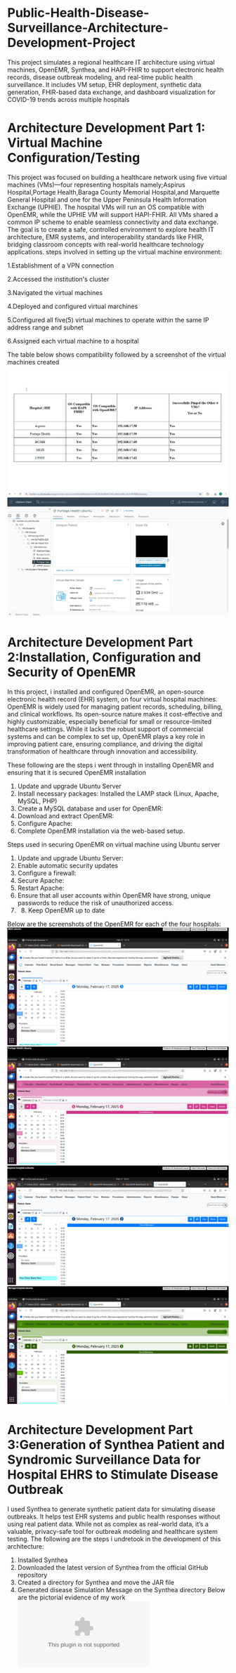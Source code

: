 # Public-Health-Disease-Surveillance-Architecture-Development-Project
This project simulates a regional healthcare IT architecture using virtual machines, OpenEMR, Synthea, and HAPI-FHIR to support electronic health records, disease outbreak modeling, and real-time public health surveillance. It includes VM setup, EHR deployment, synthetic data generation, FHIR-based data exchange, and dashboard visualization for COVID-19 trends across multiple hospitals
# Architecture Development Part 1: Virtual Machine Configuration/Testing
This project was focused on building a healthcare network using five virtual machines (VMs)—four representing hospitals namely;Aspirus Hospital,Portage Health,Baraga County Memorial Hospital,and Marquette General Hospital and one for the Upper Peninsula Health Information Exchange (UPHIE). The hospital VMs will run an OS compatible with OpenEMR, while the UPHIE VM will support HAPI-FHIR. All VMs  shared a common IP scheme to enable seamless connectivity and data exchange. The goal is to create a safe, controlled environment to explore health IT architecture, EMR systems, and interoperability standards like FHIR, bridging classroom concepts with real-world healthcare technology applications.
steps involved in setting up the virtual machine environment:

1.Establishment of a VPN connection

2.Accessed the institution's cluster

3.Navigated the virtual machines

4.Deployed and configured virtual marchines

5.Configured all five(5) virtual machines to operate within the same IP address range and subnet

6.Assigned each virtual machine to a hospital

The table below shows compatibility followed by a screenshot of the virtual machines created
![](https://github.com/David5-cyber/Public-Health-Disease-Surveillance-Architecture-Development-Project/blob/9d0a46f4be536f8a69a75d240737b6190afadacc/Screenshot%202025-04-17%20205010.png)
![](https://github.com/David5-cyber/Public-Health-Disease-Surveillance-Architecture-Development-Project/blob/24a731c95f569b5c732627f0cce948de524a6c71/Screenshot%202025-04-17%20212956.png)

# Architecture Development Part 2:Installation, Configuration and Security of OpenEMR
 In this project, i installed and configured OpenEMR, an open-source electronic health record (EHR) system, on four virtual hospital machines. OpenEMR is widely used for managing patient records, scheduling, billing, and clinical workflows. Its open-source nature makes it cost-effective and highly customizable, especially beneficial for small or resource-limited healthcare settings. While it lacks the robust support of commercial systems and can be complex to set up, OpenEMR plays a key role in improving patient care, ensuring compliance, and driving the digital transformation of healthcare through innovation and accessibility.

These following are the steps i went through in installing OpenEMR and ensuring that it is secured
OpenEMR installation
1. Update and upgrade Ubuntu Server
2. Install necessary packages:
 Installed the LAMP stack (Linux, Apache, MySQL, PHP)
3. Create a MySQL database and user for OpenEMR:
4. Download and extract OpenEMR:
5. Configure Apache: 
6. Complete OpenEMR installation via the web-based setup.

 Steps  used in securing OpenEMR on virtual machine using Ubuntu server
1.	Update and upgrade Ubuntu Server:
2.	 Enable automatic security updates
3.	 Configure a firewall:
4.	 Secure Apache:
5.	Restart Apache:
6.	Ensure that all user accounts within OpenEMR have strong, unique passwords to reduce the risk of unauthorized
access.
7.	8. Keep OpenEMR up to date

   Below are the screenshots of the OpenEMR for each of the four hospitals:
   ![](https://github.com/David5-cyber/Public-Health-Disease-Surveillance-Architecture-Development-Project/blob/17abaf4be15d4ef08b271e43f5156866481b1407/Screenshot%202025-02-17%20131505.png)
   ![](https://github.com/David5-cyber/Public-Health-Disease-Surveillance-Architecture-Development-Project/blob/535b13f6f8063ed10efc09d3b78bd3f625c08a6e/Screenshot%202025-02-17%20131940.png)
   ![](https://github.com/David5-cyber/Public-Health-Disease-Surveillance-Architecture-Development-Project/blob/f5a7ea77bd1d1a9906429b9c69cb5c44974d2aaa/Screenshot%202025-02-17%20132154.png)
   ![](https://github.com/David5-cyber/Public-Health-Disease-Surveillance-Architecture-Development-Project/blob/21ed4e5269e69c3a13f53aded900efa345642237/Screenshot%202025-02-17%20132546.png)

   # Architecture Development Part 3:Generation of Synthea Patient and Syndromic Surveillance Data for Hospital EHRS to Stimulate Disease Outbreak
   I used Synthea to generate synthetic patient data for simulating disease outbreaks. It helps test EHR systems and public health responses without using real patient data. While not as complex as real-world data, it’s a valuable, privacy-safe tool for outbreak modeling and healthcare system testing.
   The following are the steps i undretook in the development of this architecture:
   
1. Installed Synthea
2. Downloaded the latest version of Synthea from the official GitHub repository
3. Created a directory for Synthea and move the JAR file
4. Generated disease Simulation Message on the Synthea directory
   Below are the pictorial evidence of my work
   ![](https://github.com/David5-cyber/Public-Health-Disease-Surveillance-Architecture-Development-Project/blob/96f73a921894e96f91700b577ac35b52d1305097/Architecture%20Part%203.docx)
   

   



